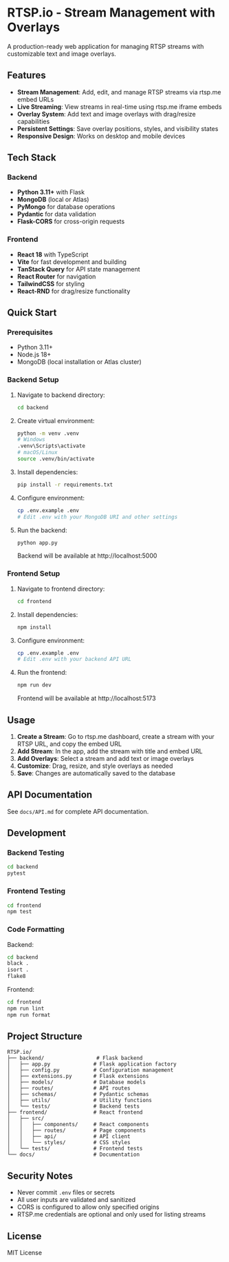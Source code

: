 # RTSP.io - Stream Management with Overlays

A production-ready web application for managing RTSP streams with customizable text and image overlays.

## Features

- **Stream Management**: Add, edit, and manage RTSP streams via rtsp.me embed URLs
- **Live Streaming**: View streams in real-time using rtsp.me iframe embeds
- **Overlay System**: Add text and image overlays with drag/resize capabilities
- **Persistent Settings**: Save overlay positions, styles, and visibility states
- **Responsive Design**: Works on desktop and mobile devices

## Tech Stack

### Backend
- **Python 3.11+** with Flask
- **MongoDB** (local or Atlas)
- **PyMongo** for database operations
- **Pydantic** for data validation
- **Flask-CORS** for cross-origin requests

### Frontend
- **React 18** with TypeScript
- **Vite** for fast development and building
- **TanStack Query** for API state management
- **React Router** for navigation
- **TailwindCSS** for styling
- **React-RND** for drag/resize functionality

## Quick Start

### Prerequisites
- Python 3.11+
- Node.js 18+
- MongoDB (local installation or Atlas cluster)

### Backend Setup

1. Navigate to backend directory:
   ```bash
   cd backend
   ```

2. Create virtual environment:
   ```bash
   python -m venv .venv
   # Windows
   .venv\Scripts\activate
   # macOS/Linux
   source .venv/bin/activate
   ```

3. Install dependencies:
   ```bash
   pip install -r requirements.txt
   ```

4. Configure environment:
   ```bash
   cp .env.example .env
   # Edit .env with your MongoDB URI and other settings
   ```

5. Run the backend:
   ```bash
   python app.py
   ```
   Backend will be available at http://localhost:5000

### Frontend Setup

1. Navigate to frontend directory:
   ```bash
   cd frontend
   ```

2. Install dependencies:
   ```bash
   npm install
   ```

3. Configure environment:
   ```bash
   cp .env.example .env
   # Edit .env with your backend API URL
   ```

4. Run the frontend:
   ```bash
   npm run dev
   ```
   Frontend will be available at http://localhost:5173

## Usage

1. **Create a Stream**: Go to rtsp.me dashboard, create a stream with your RTSP URL, and copy the embed URL
2. **Add Stream**: In the app, add the stream with title and embed URL
3. **Add Overlays**: Select a stream and add text or image overlays
4. **Customize**: Drag, resize, and style overlays as needed
5. **Save**: Changes are automatically saved to the database

## API Documentation

See `docs/API.md` for complete API documentation.

## Development

### Backend Testing
```bash
cd backend
pytest
```

### Frontend Testing
```bash
cd frontend
npm test
```

### Code Formatting

Backend:
```bash
cd backend
black .
isort .
flake8
```

Frontend:
```bash
cd frontend
npm run lint
npm run format
```

## Project Structure

```
RTSP.io/
├── backend/                 # Flask backend
│   ├── app.py              # Flask application factory
│   ├── config.py           # Configuration management
│   ├── extensions.py       # Flask extensions
│   ├── models/             # Database models
│   ├── routes/             # API routes
│   ├── schemas/            # Pydantic schemas
│   ├── utils/              # Utility functions
│   └── tests/              # Backend tests
├── frontend/               # React frontend
│   ├── src/
│   │   ├── components/     # React components
│   │   ├── routes/         # Page components
│   │   ├── api/            # API client
│   │   └── styles/         # CSS styles
│   └── tests/              # Frontend tests
└── docs/                   # Documentation
```

## Security Notes

- Never commit `.env` files or secrets
- All user inputs are validated and sanitized
- CORS is configured to allow only specified origins
- RTSP.me credentials are optional and only used for listing streams

## License

MIT License
